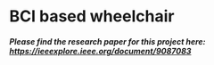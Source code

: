 # BCI based wheelchair
##### Please find the research paper for this project here: https://ieeexplore.ieee.org/document/9087083